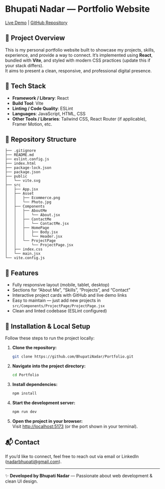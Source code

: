 # Bhupati Nadar — Portfolio Website  
[Live Demo](#) | [GitHub Repository](https://github.com/BhupatiNadar/Portfolio.git)

## 🚀 Project Overview  
This is my personal portfolio website built to showcase my projects, skills, experience, and provide a way to connect. It’s implemented using **React**, bundled with **Vite**, and styled with modern CSS practices (update this if your stack differs).  
It aims to present a clean, responsive, and professional digital presence.

## 🧱 Tech Stack  
- **Framework / Library**: React  
- **Build Tool**: Vite  
- **Linting / Code Quality**: ESLint  
- **Languages**: JavaScript, HTML, CSS  
- **Other Tools / Libraries**: Tailwind CSS, React Router (if applicable), Framer Motion, etc.

## 📁 Repository Structure 
```
├── .gitignore
├── README.md
├── eslint.config.js
├── index.html
├── package-lock.json
├── package.json
├── public
│   └── vite.svg
├── src
│   ├── App.jsx
│   ├── Asset
│   │   ├── Ecommerce.png
│   │   └── Photo.jpg
│   ├── Components
│   │   ├── AboutMe
│   │   │   └── About.jsx
│   │   ├── ContactMe
│   │   │   └── ContactMe.jsx
│   │   ├── HomePage
│   │   │   ├── Body.jsx
│   │   │   └── Header.jsx
│   │   └── ProjectPage
│   │       └── ProjectPage.jsx
│   ├── index.css
│   └── main.jsx
└── vite.config.js
```

## 🎯 Features  
- Fully responsive layout (mobile, tablet, desktop)  
- Sections for “About Me”, “Skills”, “Projects”, and “Contact”  
- Interactive project cards with GitHub and live demo links  
- Easy to maintain — just add new projects in `src/Components/ProjectPage/ProjectPage.jsx`  
- Clean and linted codebase (ESLint configured)

## 🔧 Installation & Local Setup  

Follow these steps to run the project locally:  

1. **Clone the repository:**  
   ```bash
   git clone https://github.com/BhupatiNadar/Portfolio.git
   ```

2. **Navigate into the project directory:**  
   ```bash
   cd Portfolio
   ```

3. **Install dependencies:**  
   ```bash
   npm install
   ```

4. **Start the development server:**  
   ```bash
   npm run dev
   ```

5. **Open the project in your browser:**  
   Visit [http://localhost:5173](http://localhost:5173) (or the port shown in your terminal).  

## 📬 Contact  
If you’d like to connect, feel free to reach out via email or LinkedIn (nadarbhupati@gmail.com).  

---

✨ **Developed by Bhupati Nadar** — Passionate about web development & clean UI design.
